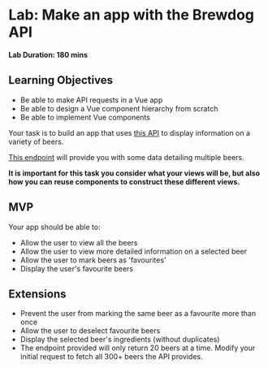 # Lab: Make an app with the Brewdog API

**Lab Duration: 180 mins**

## Learning Objectives

- Be able to make API requests in a Vue app
- Be able to design a Vue component hierarchy from scratch 
- Be able to implement Vue components

Your task is to build an app that uses [this API](https://punkapi.com/documentation/v2) to display information on a variety of beers.

[This endpoint](https://api.punkapi.com/v2/beers) will provide you with some data detailing multiple beers.

**It is important for this task you consider what your views will be, but also how you can reuse components to construct these different views.**

## MVP

Your app should be able to:

- Allow the user to view all the beers
- Allow the user to view more detailed information on a selected beer
- Allow the user to mark beers as 'favourites'
- Display the user's favourite beers

## Extensions

- Prevent the user from marking the same beer as a favourite more than once
- Allow the user to deselect favourite beers
- Display the selected beer's ingredients (without duplicates)
- The endpoint provided will only return 20 beers at a time. Modify your initial request to fetch all 300+ beers the API provides.
